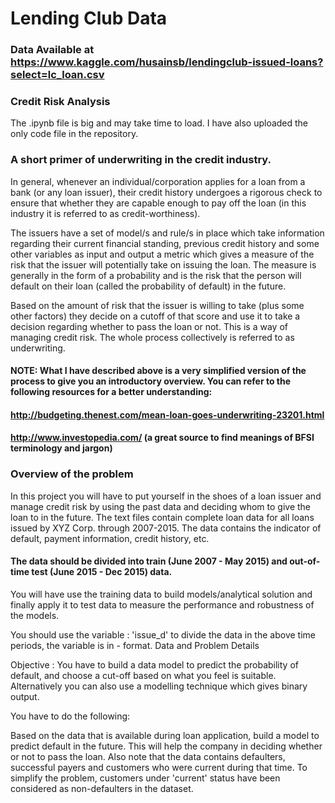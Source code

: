 # Lending Club Data
### Data Available at https://www.kaggle.com/husainsb/lendingclub-issued-loans?select=lc_loan.csv
### Credit Risk Analysis
The .ipynb file is big and may take time to load. I have also uploaded the only code file in the repository.
### A short primer of underwriting in the credit industry.

<p>In general, whenever an individual/corporation applies for a loan from a bank (or any loan issuer), their credit history undergoes a rigorous check to ensure that whether they are capable enough to pay off the loan (in this industry it is referred to as credit-worthiness). </p>
<p>The issuers have a set of model/s and rule/s in place which take information regarding their current financial standing, previous credit history and some other variables as input and output a metric which gives a measure of the risk that the issuer will potentially take on issuing the loan. The measure is generally in the form of a probability and is the risk that the person will default on their loan (called the probability of default) in the future.</p>
<p>Based on the amount of risk that the issuer is willing to take (plus some other factors) they decide on a cutoff of that score and use it to take a decision regarding whether to pass the loan or not. This is a way of managing credit risk. The whole process collectively is referred to as underwriting.</p>

#### NOTE: What I have described above is a very simplified version of the process to give you an introductory overview. You can refer to the following resources for a better understanding:

#### http://budgeting.thenest.com/mean-loan-goes-underwriting-23201.html

#### http://www.investopedia.com/ (a great source to find meanings of BFSI terminology and jargon)

### Overview of the problem
<p>In this project you will have to put yourself in the shoes of a loan issuer and manage credit risk by using the past data and deciding whom to give the loan to in the future. The text files contain complete loan data for all loans issued by XYZ Corp. through 2007-2015. The data contains the indicator of default, payment information, credit history, etc.</p>

#### The data should be divided into train (June 2007 - May 2015) and out-of-time test (June 2015 - Dec 2015) data. 

<p>You will have use the training data to build models/analytical solution and finally apply it to test data to measure the performance and robustness of the models.</p>
<p>You should use the variable : 'issue_d' to divide the data in the above time periods, the variable is in <month>-<year> format.
  Data and Problem Details </p>
<p>Objective : You have to build a data model to predict the probability of default, and choose a cut-off based on what you feel is suitable. Alternatively you can also use a modelling technique which gives binary output.</p>
  <p>You have to do the following:</p>
<p>Based on the data that is available during loan application, build a model to predict default in the future. This will help the company in deciding whether or not to pass the loan. Also note that the data contains defaulters, successful payers and customers who were current during that time. To simplify the problem, customers under 'current' status have been considered as non-defaulters in the dataset.</p>
